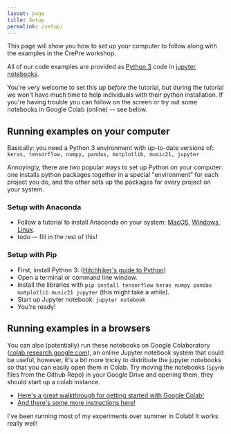 ```yaml
---
layout: page
title: Setup
permalink: /setup/
---
```


This page will show you how to set up your computer to follow along with the examples in the CrePre workshop. 

All of our code examples are provided as [Python 3](https://www.python.org) code in [jupyter notebooks](http://jupyter.org).

You're very welcome to set this up _before_ the tutorial, but during the tutorial we won't have much time to help individuals with their python installation. If you're having trouble you can follow on the screen or try out some notebooks in Google Colab (online) -- see below.

## Running examples on your computer

Basically: you need a Python 3 environment with up-to-date versions of: `keras, tensorflow, numpy, pandas, matplotlib, music21, jupyter`

Annoyingly, there are _two_ popular ways to set up Python on your computer: one installs python packages together in a special "environment" for each project you do, and the other sets up the packages for every project on your system.

### Setup with Anaconda

- Follow a tutorial to install Anaconda on your system: [MacOS](https://medium.com/@GalarnykMichael/install-python-on-mac-anaconda-ccd9f2014072), [Windows](https://medium.com/@GalarnykMichael/install-python-on-windows-anaconda-c63c7c3d1444), [Linux](https://www.digitalocean.com/community/tutorials/how-to-install-the-anaconda-python-distribution-on-ubuntu-16-04).
- todo -- fill in the rest of this!

### Setup with Pip

- First, install Python 3: ([Hitchhiker's guide to Python](http://docs.python-guide.org/en/latest/))
- Open a terminal or command line window.
- Install the libraries with `pip install tensorflow keras numpy pandas matplotlib music21 jupyter` (this might take a while).
- Start up Jupyter notebook: `jupyter notebook`
- You're ready!

## Running examples in a browsers

You can also (potentially) run these notebooks on Google Colaboratory ([colab.research.google.com](https://colab.research.google.com)), an online Jupyter notebook system that could be useful, however, it's a bit more tricky to distribute the jupyter notebooks so that you can easily open them in Colab. Try moving the notebooks (`ipynb` files from the Github Repo) in your Google Drive and opening them, they should start up a colab instance.

- [Here's a great walkthrough for getting started with Google Colab!](https://medium.com/deep-learning-turkey/google-colab-free-gpu-tutorial-e113627b9f5d)
- [And there's some more instructions here!](https://colab.research.google.com/notebooks/welcome.ipynb)

I've been running most of my experiments over summer in Colab! It works really well!
